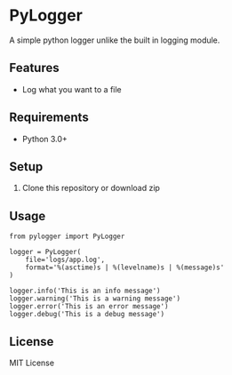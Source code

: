 
# PyLogger

A simple python logger unlike the built in logging module.

## Features

- Log what you want to a file

## Requirements

- Python 3.0+

## Setup

1. Clone this repository or download zip

## Usage

```
from pylogger import PyLogger

logger = PyLogger(
    file='logs/app.log',
    format='%(asctime)s | %(levelname)s | %(message)s'
)

logger.info('This is an info message')
logger.warning('This is a warning message')
logger.error('This is an error message')
logger.debug('This is a debug message')
```

## License

MIT License
